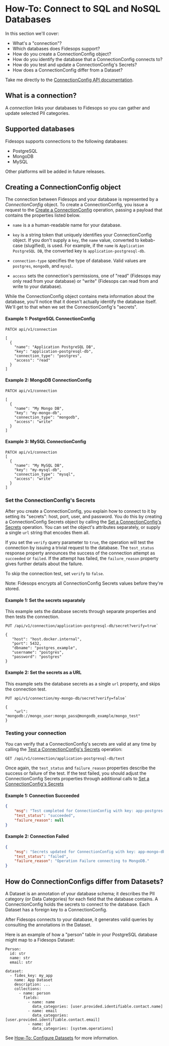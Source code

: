 # How-To: Connect to SQL and NoSQL Databases

In this section we'll cover:

- What's a "connection"?
- Which databases does Fidesops support?
- How do you create a ConnectionConfig object?
- How do you identify the database that a ConnectionConfig connects to?
- How do you test and update a ConnectionConfig's Secrets?
- How does a ConnectionConfig differ from a Dataset?


Take me directly to the [ConnectionConfig API documentation](/api#operations-tag-Connections).

## What is a connection?

A _connection_ links your databases to Fidesops so you can gather and update selected PII 
categories.

## Supported databases

Fidesops supports connections to the following databases:

* PostgreSQL
* MongoDB
* MySQL

Other platforms will be added in future releases.

## Creating a ConnectionConfig object 

The connection between Fidesops and your database is represented by a _ConnectionConfig_ object. To create a ConnectionConfig, you issue a request to the [Create a ConnectionConfig](/api#operations-Connections-get_connections_api_v1_connection_get) operation, passing a payload that contains the properties listed below. 

* `name`  is a  a human-readable name for your database.

* `key`  is a string token that uniquely identifies your ConnectionConfig object. If you don't supply a `key`, the `name` value, converted to kebab-case (slugified), is used. For example, if the `name` is `Application PostgreSQL DB`, the converted key is `application-postgresql-db`.

* `connection-type` specifies the type of database. Valid values are `postgres`, `mongodb`, and `mysql`.

* `access` sets the connection's permissions, one of "read" (Fidesops may only read from your database) or "write" (Fidesops can read from and write to your database).

While the ConnectionConfig object contains meta information about the database, you'll notice that it doesn't actually identify the database itself. We'll get to that when we set the ConnectionConfig's "secrets".


#### Example 1: PostgreSQL ConnectionConfig

``` 
PATCH api/v1/connection

[
  { 
    "name": "Application PostgreSQL DB",
    "key": "application-postgresql-db",
    "connection_type": "postgres",
    "access": "read"
  }
]
```

#### Example 2: MongoDB ConnectionConfig



```
PATCH api/v1/connection

[
  { 
    "name": "My Mongo DB",
    "key": "my-mongo-db",
    "connection_type": "mongodb",
    "access": "write"
  }
]
``` 

#### Example 3: MySQL ConnectionConfig 

```
PATCH api/v1/connection 
[
  { 
    "name": "My MySQL DB",
    "key": "my-mysql-db",
    "connection_type": "mysql",
    "access": "write"
  }
]
``` 


### Set the ConnectionConfig's Secrets

After you create a ConnectionConfig, you explain how to connect to it by setting its "secrets": host, port, user, and password. You do this by creating a ConnectionConfig Secrets object by calling the [Set a ConnectionConfig's Secrets](/api#operations-Connections-put_connection_config_secrets_api_v1_connection__connection_key__secret_put) operation. You can set the object's attributes separately, or supply a single `url` string that encodes them all.

If you set the `verify` query parameter to `true`, the operation  will  test the connection by issuing a trivial request to the database. The `test_status` response property announces the success of the connection attempt as `succeeded` or `failed`. If the attempt has failed, the `failure_reason` property gives further details about the failure.

To skip the connection test, set `verify` to `false`.

Note: Fidesops encrypts all ConnectionConfig Secrets values before they're stored.


#### Example 1: Set the secrets separately

This example sets the database secrets through separate properties and then tests the connection.

```
PUT /api/v1/connection/application-postgresql-db/secret?verify=true`

{
   "host": "host.docker.internal",
   "port": 5432,
   "dbname": "postgres_example",
   "username": "postgres",
   "password": "postgres"
}
```

#### Example 2: Set the secrets as a URL

This example sets the database secrets as a single `url` property, and skips the connection test.


```
PUT api/v1/connection/my-mongo-db/secret?verify=false`
 
{
    "url": "mongodb://mongo_user:mongo_pass@mongodb_example/mongo_test"
}
```

### Testing your connection 

You can verify that a ConnectionConfig's secrets are valid at any time by calling the [Test a ConnectionConfig's Secrets](/api#operations-Connections-test_connection_config_secrets_api_v1_connection__connection_key__test_get) operation:


```
GET /api/v1/connection/application-postgresql-db/test
```

Once again, the `test_status` and `failure_reason` properties describe the success or failure of the test. If the test failed,
you should adjust the ConnectionConfig Secrets properties through additional calls to [Set a ConnectionConfig's Secrets](/api#operations-ConnectionConfigs-put_connection_config_secrets_api_v1_connection__connection_key__secret_put)


#### Example 1: Connection Succeeded

```json
{
    "msg": "Test completed for ConnectionConfig with key: app-postgres-db.",
    "test_status": "succeeded",
    "failure_reason": null
}
```

#### Example 2: Connection Failed

```json
{
    "msg": "Secrets updated for ConnectionConfig with key: app-mongo-db.",
    "test_status": "failed",
    "failure_reason": "Operation Failure connecting to MongoDB."
}
```


## How do ConnectionConfigs differ from Datasets?

A Dataset is an annotation of your database schema; it describes the PII category (or Data Categories) for each field that the database contains. A ConnectionConfig holds the secrets to connect to the database. Each Dataset has a foreign key to a ConnectionConfig.

After Fidesops connects to your database, it generates valid queries by consulting the annotations in the Dataset.

Here is an example of how a "person" table in your PostgreSQL database might map to a Fidesops
Dataset:

```
Person:
  id: str
  name: str
  email: str

dataset:
  - fides_key: my_app
    name: App Dataset
    description: ...
    collections:
      - name: person
        fields:
          - name: name
            data_categories: [user.provided.identifiable.contact.name]
          - name: email
            data_categories: [user.provided.identifiable.contact.email]
          - name: id
            data_categories: [system.operations] 
```


See [How-To: Configure Datasets](datasets.md) for more information.